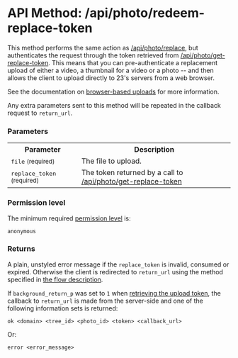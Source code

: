 # API Method: /api/photo/redeem-replace-token



This method performs the same action as [/api/photo/replace](photo-replace), but authenticates the request through the token retrieved from [/api/photo/get-replace-token](photo-get-replace-token). This means that you can pre-authenticate a replacement upload of either a video, a thumbnail for a video or a photo -- and then allows the client to upload directly to 23's servers from a web browser. 

See the documentation on [browser-based uploads](browser-based-uploads) for more information.

Any extra parameters sent to this method will be repeated in the callback request to `return_url`.


### Parameters

<table class="pretty">
  <tr><th>Parameter</th><th>Description</th></tr>
  <tr><td><tt>file</tt> <small>(required)</small></td><td>The file to upload.</td></tr>
  <tr><td><tt>replace_token</tt> <small>(required)</small></td><td>The token returned by a call to <a href="photo-get-replace-token">/api/photo/get-replace-token</a></td></tr>
</table>



### Permission level 

The minimum required [permission level](index#permission-level) is:

    anonymous


### Returns

A plain, unstyled error message if the `replace_token` is invalid, consumed or expired. 
Otherwise the client is redirected to `return_url` using the method specified in [the flow description](browser-based-uploads).

If `background_return_p` was set to `1` when [retrieving the upload token](photo-get-replace-token), the callback to `return_url` is made from the server-side and one of the following information sets is returned:

    ok <domain> <tree_id> <photo_id> <token> <callback_url>
    
Or:

    error <error_message>
